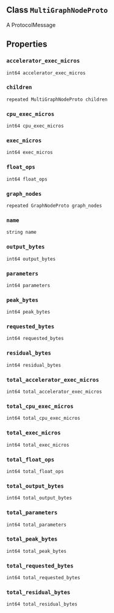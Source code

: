 

## Class  `MultiGraphNodeProto` 
A ProtocolMessage



## Properties


###  `accelerator_exec_micros` 
 `int64 accelerator_exec_micros` 



###  `children` 
 `repeated MultiGraphNodeProto children` 



###  `cpu_exec_micros` 
 `int64 cpu_exec_micros` 



###  `exec_micros` 
 `int64 exec_micros` 



###  `float_ops` 
 `int64 float_ops` 



###  `graph_nodes` 
 `repeated GraphNodeProto graph_nodes` 



###  `name` 
 `string name` 



###  `output_bytes` 
 `int64 output_bytes` 



###  `parameters` 
 `int64 parameters` 



###  `peak_bytes` 
 `int64 peak_bytes` 



###  `requested_bytes` 
 `int64 requested_bytes` 



###  `residual_bytes` 
 `int64 residual_bytes` 



###  `total_accelerator_exec_micros` 
 `int64 total_accelerator_exec_micros` 



###  `total_cpu_exec_micros` 
 `int64 total_cpu_exec_micros` 



###  `total_exec_micros` 
 `int64 total_exec_micros` 



###  `total_float_ops` 
 `int64 total_float_ops` 



###  `total_output_bytes` 
 `int64 total_output_bytes` 



###  `total_parameters` 
 `int64 total_parameters` 



###  `total_peak_bytes` 
 `int64 total_peak_bytes` 



###  `total_requested_bytes` 
 `int64 total_requested_bytes` 



###  `total_residual_bytes` 
 `int64 total_residual_bytes` 

